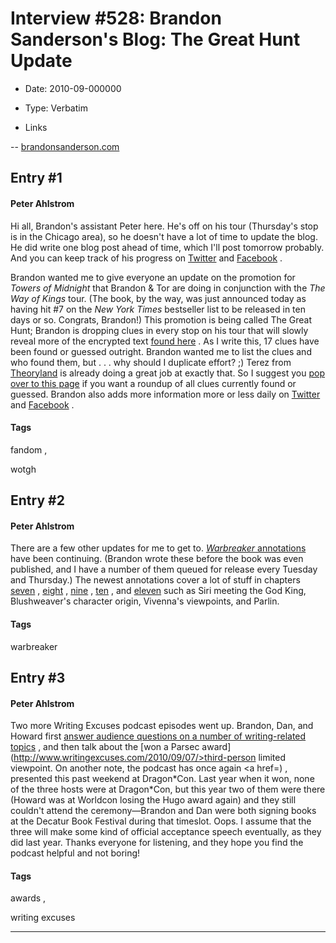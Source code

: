 # Interview #528: Brandon Sanderson's Blog: The Great Hunt Update

- Date: 2010-09-000000

- Type: Verbatim

- Links

-- [brandonsanderson.com](http://www.brandonsanderson.com/blog/916/The-Great-Hunt-Update)


## Entry #1

#### Peter Ahlstrom

Hi all, Brandon's assistant Peter here. He's off on his tour (Thursday's stop is in the Chicago area), so he doesn't have a lot of time to update the blog. He did write one blog post ahead of time, which I'll post tomorrow probably. And you can keep track of his progress on
[Twitter](http://twitter.com/BrandSanderson)
and
[Facebook](https://www.facebook.com/BrandonSandrson)
.

Brandon wanted me to give everyone an update on the promotion for
*Towers of Midnight*
that Brandon & Tor are doing in conjunction with the
*The Way of Kings*
tour. (The book, by the way, was just announced today as having hit #7 on the
*New York Times*
bestseller list to be released in ten days or so. Congrats, Brandon!) This promotion is being called The Great Hunt; Brandon is dropping clues in every stop on his tour that will slowly reveal more of the encrypted text
[found here](http://brandonsanderson.com/thegreathunt)
. As I write this, 17 clues have been found or guessed outright. Brandon wanted me to list the clues and who found them, but . . . why should I duplicate effort? ;) Terez from
[Theoryland](http://theoryland.com/)
is already doing a great job at exactly that. So I suggest you
[pop over to this page](https://docs.google.com/View?docID=dcjspjqg_881z2xd56fn&revision=_latest)
if you want a roundup of all clues currently found or guessed. Brandon also adds more information more or less daily on
[Twitter](http://twitter.com/BrandSanderson)
and
[Facebook](https://www.facebook.com/BrandonSandrson)
.

#### Tags

fandom
,

wotgh

## Entry #2

#### Peter Ahlstrom

There are a few other updates for me to get to.
[*Warbreaker*
annotations](http://brandonsanderson.com/annotation/book/Warbreaker)
have been continuing. (Brandon wrote these before the book was even published, and I have a number of them queued for release every Tuesday and Thursday.) The newest annotations cover a lot of stuff in chapters
[seven](http://brandonsanderson.com/annotation/382/Warbreaker-Chapter-Seven)
,
[eight](http://brandonsanderson.com/annotation/383/Warbreaker-Chapter-Eight)
,
[nine](http://brandonsanderson.com/annotation/384/Warbreaker-Chapter-Nine)
,
[ten](http://brandonsanderson.com/annotation/385/Warbreaker-Chapter-Ten)
, and
[eleven](http://brandonsanderson.com/annotation/386/Warbreaker-Chapter-Eleven)
such as Siri meeting the God King, Blushweaver's character origin, Vivenna's viewpoints, and Parlin.

#### Tags

warbreaker

## Entry #3

#### Peter Ahlstrom

Two more Writing Excuses podcast episodes went up. Brandon, Dan, and Howard first
[answer audience questions on a number of writing-related topics](http://www.writingexcuses.com/2010/08/29/)
, and then talk about the
[won a Parsec award](http://www.writingexcuses.com/2010/09/07/>third-person limited viewpoint</a>. On another note, the podcast has once again <a href=)
, presented this past weekend at Dragon\*Con. Last year when it won, none of the three hosts were at Dragon\*Con, but this year two of them were there (Howard was at Worldcon losing the Hugo award again) and they still couldn't attend the ceremony—Brandon and Dan were both signing books at the Decatur Book Festival during that timeslot. Oops. I assume that the three will make some kind of official acceptance speech eventually, as they did last year. Thanks everyone for listening, and they hope you find the podcast helpful and not boring!

#### Tags

awards
,

writing excuses


---

